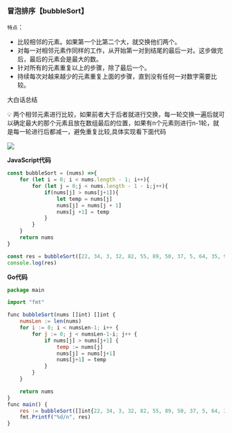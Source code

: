 ### 冒泡排序【bubbleSort】

`特点`：

- 比较相邻的元素。如果第一个比第二个大，就交换他们两个。
- 对每一对相邻元素作同样的工作，从开始第一对到结尾的最后一对。这步做完后，最后的元素会是最大的数。
- 针对所有的元素重复以上的步骤，除了最后一个。
- 持续每次对越来越少的元素重复上面的步骤，直到没有任何一对数字需要比较。

大白话总结

<aside>
💡 两个相邻元素进行比较，如果前者大于后者就进行交换，每一轮交换一遍后就可以确定最大的那个元素且放在数组最后的位置，如果有n个元素则进行n-1轮，就是每一轮进行后都减一，避免重复比较,具体实现看下面代码
</aside>

<img src='/bubbleSort.gif' height={650} style="margin-top:16px" />

**JavaScript代码**

```jsx
const bubbleSort = (nums) =>{
    for (let i = 0; i < nums.length - 1; i++){
        for (let j = 0;j < nums.length - 1 - i;j++){
            if(nums[j] > nums[j+1]){
                let temp = nums[j]
                nums[j] = nums[j + 1]
                nums[j +1] = temp
            }
        }
    }
    return nums
}

const res = bubbleSort([22, 34, 3, 32, 82, 55, 89, 50, 37, 5, 64, 35, 9, 70])
console.log(res)
```

**Go代码**

```jsx
package main

import "fmt"

func bubbleSort(nums []int) []int {
	numsLen := len(nums)
	for i := 0; i < numsLen-1; i++ {
		for j := 0; j < numsLen-1-i; j++ {
			if nums[j] > nums[j+1] {
				temp := nums[j]
				nums[j] = nums[j+1]
				nums[j+1] = temp
			}
		}
	}

	return nums
}
func main() {
	res := bubbleSort([]int{22, 34, 3, 32, 82, 55, 89, 50, 37, 5, 64, 35, 9, 70})
	fmt.Printf("%d/n", res)
}
```

